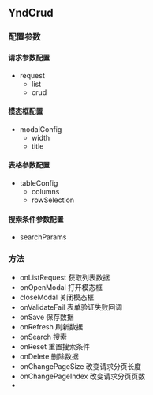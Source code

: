 ## YndCrud

### 配置参数

#### 请求参数配置
- request
  - list
  - crud

#### 模态框配置
- modalConfig
  - width
  - title

#### 表格参数配置
- tableConfig
  - columns
  - rowSelection

#### 搜索条件参数配置
- searchParams


### 方法
- onListRequest 获取列表数据
- onOpenModal 打开模态框
- closeModal 关闭模态框
- onValidateFail 表单验证失败回调
- onSave 保存数据
- onRefresh 刷新数据
- onSearch 搜索
- onReset 重置搜索条件
- onDelete 删除数据
- onChangePageSize 改变请求分页长度
- onChangePageIndex 改变请求分页页数
- 